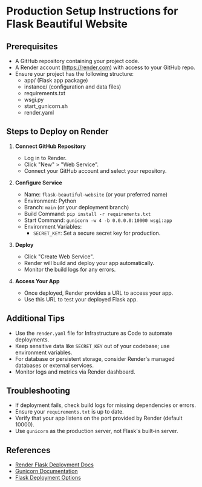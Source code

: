 # Production Setup Instructions for Flask Beautiful Website

## Prerequisites
- A GitHub repository containing your project code.
- A Render account (https://render.com) with access to your GitHub repo.
- Ensure your project has the following structure:
  - app/ (Flask app package)
  - instance/ (configuration and data files)
  - requirements.txt
  - wsgi.py
  - start_gunicorn.sh
  - render.yaml

## Steps to Deploy on Render

1. **Connect GitHub Repository**
   - Log in to Render.
   - Click "New" > "Web Service".
   - Connect your GitHub account and select your repository.

2. **Configure Service**
   - Name: `flask-beautiful-website` (or your preferred name)
   - Environment: Python
   - Branch: `main` (or your deployment branch)
   - Build Command: `pip install -r requirements.txt`
   - Start Command: `gunicorn -w 4 -b 0.0.0.0:10000 wsgi:app`
   - Environment Variables:
     - `SECRET_KEY`: Set a secure secret key for production.

3. **Deploy**
   - Click "Create Web Service".
   - Render will build and deploy your app automatically.
   - Monitor the build logs for any errors.

4. **Access Your App**
   - Once deployed, Render provides a URL to access your app.
   - Use this URL to test your deployed Flask app.

## Additional Tips

- Use the `render.yaml` file for Infrastructure as Code to automate deployments.
- Keep sensitive data like `SECRET_KEY` out of your codebase; use environment variables.
- For database or persistent storage, consider Render's managed databases or external services.
- Monitor logs and metrics via Render dashboard.

## Troubleshooting

- If deployment fails, check build logs for missing dependencies or errors.
- Ensure your `requirements.txt` is up to date.
- Verify that your app listens on the port provided by Render (default 10000).
- Use `gunicorn` as the production server, not Flask's built-in server.

## References

- [Render Flask Deployment Docs](https://render.com/docs/deploy-flask)
- [Gunicorn Documentation](https://gunicorn.org/)
- [Flask Deployment Options](https://flask.palletsprojects.com/en/latest/deploying/)
